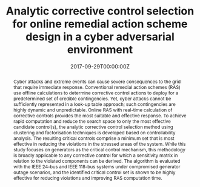 ---
title: "Analytic corrective control selection for online remedial action scheme design in a cyber adversarial environment"
authors:
- Shamina Hossain-McKenzie
- Maryam Kazerooni
- Katherine Davis
- admin
- Saman Zonouz

date: "2017-09-29T00:00:00Z"
doi: ""

# Schedule page publish date (NOT publication's date).
publishDate: "2017-09-29T00:00:00Z"

# Publication type.
# Legend: 0 = Uncategorized; 1 = Conference paper; 2 = Journal article;
# 3 = Preprint / Working Paper; 4 = Report; 5 = Book; 6 = Book section;
# 7 = Thesis; 8 = Patent
publication_types: ["2"]

# Publication name and optional abbreviated publication name.
publication: In *IET Cyber-Physical Systems Theory \& Applications*
publication_short: In *IET CPS*

abstract: Cyber attacks and extreme events can cause severe consequences to the grid that require immediate response. Conventional remedial action schemes (RAS) use offline calculations to determine corrective control actions to deploy for a predetermined set of credible contingencies. Yet, cyber attacks cannot be sufficiently represented in a look-up table approach; such contingencies are highly dynamic and unpredictable. Online RAS with real-time calculation of corrective controls provides the most suitable and effective response. To achieve rapid computation and reduce the search space to only the most effective candidate control(s), the analytic corrective control selection method using clustering and factorisation techniques is developed based on controllability analysis. The resulting critical controls comprise a minimum set that is most effective in reducing the violations in the stressed areas of the system. While this study focuses on generators as the critical control mechanism, this methodology is broadly applicable to any corrective control for which a sensitivity matrix in relation to the violated components can be derived. The algorithm is evaluated with the IEEE 24-bus and IEEE 118-bus systems under compromised generator outage scenarios, and the identified critical control set is shown to be highly effective for reducing violations and improving RAS computation time.

tags: []

# Display this page in the Featured widget?
featured: false

# Custom links (uncomment lines below)
# links:
# - name: Custom Link
#   url: http://example.org

url_pdf: ''
url_code: ''
url_dataset: ''
url_poster: ''
url_project: ''
url_slides: ''
url_source: ''
url_video: ''

# Associated Projects (optional).
#   Associate this publication with one or more of your projects.
#   Simply enter your project's folder or file name without extension.
#   E.g. `internal-project` references `content/project/internal-project/index.md`.
#   Otherwise, set `projects: []`.
projects:
- Cyber-Physical Security


---